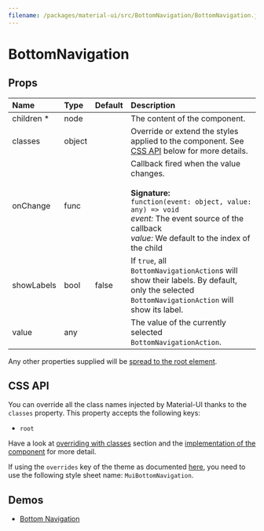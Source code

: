 ```yaml
---
filename: /packages/material-ui/src/BottomNavigation/BottomNavigation.js
---
```


<!--- This documentation is automatically generated, do not try to edit it. -->

# BottomNavigation



## Props

| Name | Type | Default | Description |
|:-----|:-----|:--------|:------------|
| <span class="prop-name required">children *</span> | <span class="prop-type">node |  | The content of the component. |
| <span class="prop-name">classes</span> | <span class="prop-type">object |  | Override or extend the styles applied to the component. See [CSS API](#css-api) below for more details. |
| <span class="prop-name">onChange</span> | <span class="prop-type">func |  | Callback fired when the value changes.<br><br>**Signature:**<br>`function(event: object, value: any) => void`<br>*event:* The event source of the callback<br>*value:* We default to the index of the child |
| <span class="prop-name">showLabels</span> | <span class="prop-type">bool | <span class="prop-default">false</span> | If `true`, all `BottomNavigationAction`s will show their labels. By default, only the selected `BottomNavigationAction` will show its label. |
| <span class="prop-name">value</span> | <span class="prop-type">any |  | The value of the currently selected `BottomNavigationAction`. |

Any other properties supplied will be [spread to the root element](/guides/api#spread).

## CSS API

You can override all the class names injected by Material-UI thanks to the `classes` property.
This property accepts the following keys:
- `root`

Have a look at [overriding with classes](/customization/overrides#overriding-with-classes) section
and the [implementation of the component](https://github.com/mui-org/material-ui/tree/v1-beta/packages/material-ui/src/BottomNavigation/BottomNavigation.js)
for more detail.

If using the `overrides` key of the theme as documented
[here](/customization/themes#customizing-all-instances-of-a-component-type),
you need to use the following style sheet name: `MuiBottomNavigation`.

## Demos

- [Bottom Navigation](/demos/bottom-navigation)

